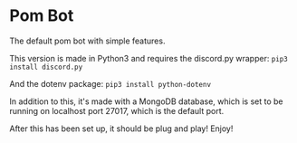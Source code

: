 # Pom Bot

The default pom bot with simple features.

This version is made in Python3 and requires the discord.py wrapper:
`pip3 install discord.py` 

And the dotenv package:
`pip3 install python-dotenv`

In addition to this, it's made with a MongoDB database, which is set to be running on localhost port 27017, which is the default port.

After this has been set up, it should be plug and play! Enjoy!